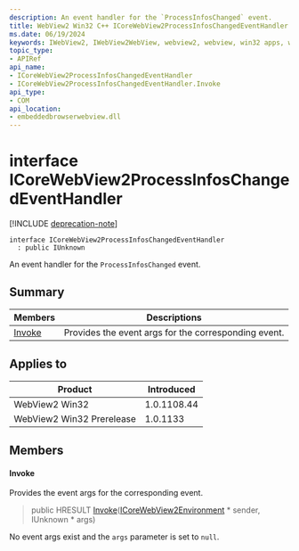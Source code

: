 ```yaml
---
description: An event handler for the `ProcessInfosChanged` event.
title: WebView2 Win32 C++ ICoreWebView2ProcessInfosChangedEventHandler
ms.date: 06/19/2024
keywords: IWebView2, IWebView2WebView, webview2, webview, win32 apps, win32, edge, ICoreWebView2, ICoreWebView2Controller, browser control, edge html, ICoreWebView2ProcessInfosChangedEventHandler
topic_type: 
- APIRef
api_name:
- ICoreWebView2ProcessInfosChangedEventHandler
- ICoreWebView2ProcessInfosChangedEventHandler.Invoke
api_type:
- COM
api_location:
- embeddedbrowserwebview.dll
---
```


# interface ICoreWebView2ProcessInfosChangedEventHandler

[!INCLUDE [deprecation-note](../includes/deprecation-note.md)]

```
interface ICoreWebView2ProcessInfosChangedEventHandler
  : public IUnknown
```

An event handler for the `ProcessInfosChanged` event.

## Summary

 Members                        | Descriptions
--------------------------------|---------------------------------------------
[Invoke](#invoke) | Provides the event args for the corresponding event.

## Applies to

Product                         | Introduced
--------------------------------|---------------------------------------------
WebView2 Win32            |    1.0.1108.44
WebView2 Win32 Prerelease |    1.0.1133

## Members

#### Invoke

Provides the event args for the corresponding event.

> public HRESULT [Invoke](#invoke)([ICoreWebView2Environment](icorewebview2environment.md#icorewebview2environment) * sender, IUnknown * args)

No event args exist and the `args` parameter is set to `null`.

